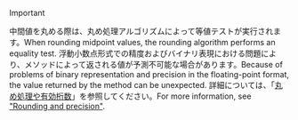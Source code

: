 
> [!IMPORTANT]
>  <span data-ttu-id="f478a-101">中間値を丸める際は、丸め処理アルゴリズムによって等値テストが実行されます。</span><span class="sxs-lookup"><span data-stu-id="f478a-101">When rounding midpoint values, the rounding algorithm performs an equality test.</span></span> <span data-ttu-id="f478a-102">浮動小数点形式での精度およびバイナリ表現における問題により、メソッドによって返される値が予測不可能な場合があります。</span><span class="sxs-lookup"><span data-stu-id="f478a-102">Because of problems of binary representation and precision in the floating-point format, the value returned by the method can be unexpected.</span></span> <span data-ttu-id="f478a-103">詳細については、「[丸め処理や有効桁数](xref:System.Math.Round%2A#rounding-and-precision)」を参照してください。</span><span class="sxs-lookup"><span data-stu-id="f478a-103">For more information, see ["Rounding and precision"](xref:System.Math.Round%2A#rounding-and-precision).</span></span>

